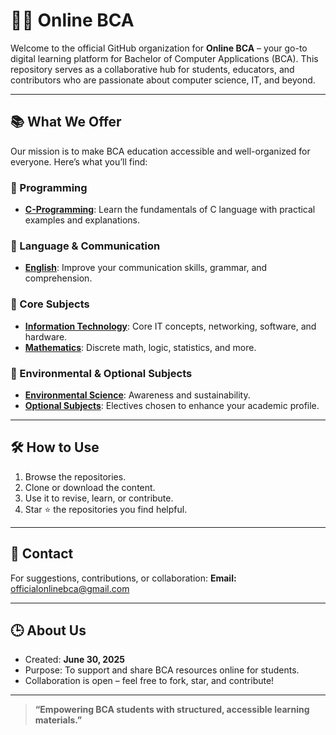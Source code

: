 # 👨‍🎓 Online BCA

Welcome to the official GitHub organization for **Online BCA** – your go-to digital learning platform for Bachelor of Computer Applications (BCA). This repository serves as a collaborative hub for students, educators, and contributors who are passionate about computer science, IT, and beyond.

---

## 📚 What We Offer

Our mission is to make BCA education accessible and well-organized for everyone. Here’s what you’ll find:

### 🔹 Programming
- **[C-Programming](https://github.com/OnlineBCA/C-Programming)**: Learn the fundamentals of C language with practical examples and explanations.

### 🔹 Language & Communication
- **[English](https://github.com/OnlineBCA/English)**: Improve your communication skills, grammar, and comprehension.

### 🔹 Core Subjects
- **[Information Technology](https://github.com/OnlineBCA/Information-Technology)**: Core IT concepts, networking, software, and hardware.
- **[Mathematics](https://github.com/OnlineBCA/Mathematics)**: Discrete math, logic, statistics, and more.

### 🔹 Environmental & Optional Subjects
- **[Environmental Science](https://github.com/OnlineBCA/Environmental-Science)**: Awareness and sustainability.
- **[Optional Subjects](https://github.com/OnlineBCA/Optionals-Subjects)**: Electives chosen to enhance your academic profile.

---

## 🛠️ How to Use

1. Browse the repositories.
2. Clone or download the content.
3. Use it to revise, learn, or contribute.
4. Star ⭐ the repositories you find helpful.

---

## 📧 Contact

For suggestions, contributions, or collaboration:
**Email:** [officialonlinebca@gmail.com](mailto:officialonlinebca@gmail.com)

---

## 🕒 About Us

- Created: **June 30, 2025**
- Purpose: To support and share BCA resources online for students.
- Collaboration is open – feel free to fork, star, and contribute!

---

> **“Empowering BCA students with structured, accessible learning materials.”**


